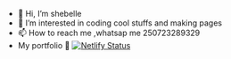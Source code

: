 - 👋 Hi, I’m shebelle
- 👀 I’m interested in coding cool stuffs and making pages
- 📫 How to reach me ,whatsap me 250723289329
- My portfolio  🫴
[![Netlify Status](https://api.netlify.com/api/v1/badges/5f4e09dd-08e6-40b2-8fde-0fda09833232/deploy-status)](https://shebelleke.netlify.app)
<!---
shebz2023/shebz2023 is a ✨ special ✨ repository because its `README.md` (this file) appears on your GitHub profile.
You can click the Preview link to take a look at your changes.
--->
